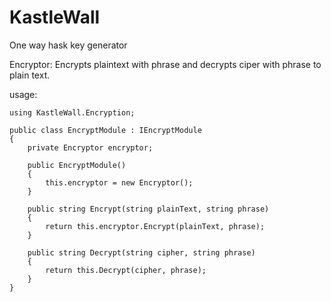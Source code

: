 # KastleWall

One way hask key generator


Encryptor: Encrypts plaintext with phrase and decrypts ciper with phrase to plain text.


usage:

    using KastleWall.Encryption;

    public class EncryptModule : IEncryptModule
    {
        private Encryptor encryptor;

        public EncryptModule()
        {
            this.encryptor = new Encryptor();
        }

        public string Encrypt(string plainText, string phrase)
        {
            return this.encryptor.Encrypt(plainText, phrase);
        }

        public string Decrypt(string cipher, string phrase)
        {
            return this.Decrypt(cipher, phrase);
        }
    }
    
